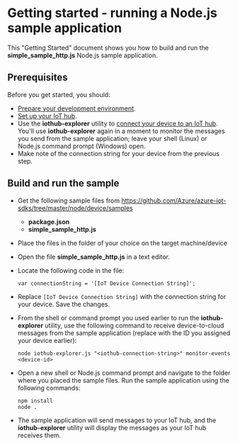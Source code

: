 # Getting started - running a Node.js sample application

This "Getting Started" document shows you how to build and run the **simple_sample_http.js** Node.js sample application.

## Prerequisites

Before you get started, you should:

- [Prepare your development environment][setup-devbox].
- [Set up your IoT hub][setup-iothub].
- Use the **iothub-explorer** utility to [connect your device to an IoT hub][provision-device]. You'll use **iothub-explorer** again in a moment to monitor the messages you send from the sample application; leave your shell (Linux) or Node.js command prompt (Windows) open.
- Make note of the connection string for your device from the previous step.

## Build and run the sample

- Get the following sample files from https://github.com/Azure/azure-iot-sdks/tree/master/node/device/samples
    - **package.json**
    - **simple_sample_http.js**

- Place the files in the folder of your choice on the target machine/device

- Open the file **simple_sample_http.js** in a text editor.

- Locate the following code in the file:

    ```
    var connectionString = '[IoT Device Connection String]';
    ```

- Replace `[IoT Device Connection String]` with the connection string for your device. Save the changes.

- From the shell or command prompt you used earlier to run the **iothub-explorer** utility, use the following command to receive device-to-cloud messages from the sample application (replace <device-id> with the ID you assigned your device earlier):

    ```
    node iothub-explorer.js "<iothub-connection-string>" monitor-events <device-id>
    ```

- Open a new shell or Node.js command prompt and navigate to the folder where you placed the sample files. Run the sample application using the following commands:

    ```
    npm install
    node .
    ```

- The sample application will send messages to your IoT hub, and the **iothub-explorer** utility will display the messages as your IoT hub receives them.

[setup-devbox]: devbox_setup.md
[setup-iothub]: ../../../doc/setup_iothub.md
[provision-device]: ../../../tools/iothub-explorer/doc/provision_device.md
